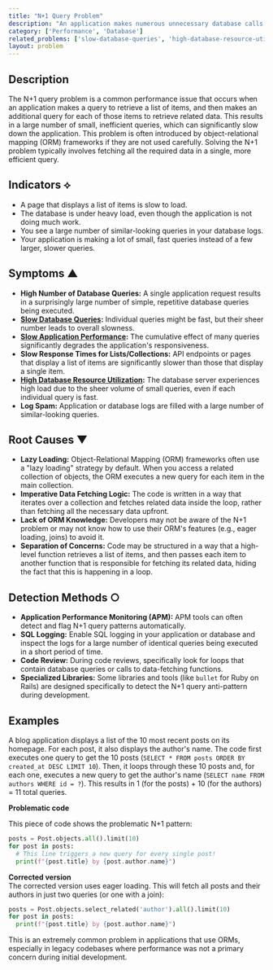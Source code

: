 ```yaml
---
title: "N+1 Query Problem"
description: "An application makes numerous unnecessary database calls to fetch related data where a single, more efficient query would suffice, causing significant performance degradation."
category: ['Performance', 'Database']
related_problems: ['slow-database-queries', 'high-database-resource-utilization', 'slow-application-performance']
layout: problem
---
```


## Description
The N+1 query problem is a common performance issue that occurs when an application makes a query to retrieve a list of items, and then makes an additional query for each of those items to retrieve related data. This results in a large number of small, inefficient queries, which can significantly slow down the application. This problem is often introduced by object-relational mapping (ORM) frameworks if they are not used carefully. Solving the N+1 problem typically involves fetching all the required data in a single, more efficient query.

## Indicators ⟡
- A page that displays a list of items is slow to load.
- The database is under heavy load, even though the application is not doing much work.
- You see a large number of similar-looking queries in your database logs.
- Your application is making a lot of small, fast queries instead of a few larger, slower queries.

## Symptoms ▲

- **High Number of Database Queries:** A single application request results in a surprisingly large number of simple, repetitive database queries being executed.
- **[Slow Database Queries](slow-database-queries.md):** Individual queries might be fast, but their sheer number leads to overall slowness.
- **[Slow Application Performance](slow-application-performance.md):** The cumulative effect of many queries significantly degrades the application's responsiveness.
- **Slow Response Times for Lists/Collections:** API endpoints or pages that display a list of items are significantly slower than those that display a single item.
- **[High Database Resource Utilization](high-database-resource-utilization.md):** The database server experiences high load due to the sheer volume of small queries, even if each individual query is fast.
- **Log Spam:** Application or database logs are filled with a large number of similar-looking queries.

## Root Causes ▼

- **Lazy Loading:** Object-Relational Mapping (ORM) frameworks often use a "lazy loading" strategy by default. When you access a related collection of objects, the ORM executes a new query for each item in the main collection.
- **Imperative Data Fetching Logic:** The code is written in a way that iterates over a collection and fetches related data inside the loop, rather than fetching all the necessary data upfront.
- **Lack of ORM Knowledge:** Developers may not be aware of the N+1 problem or may not know how to use their ORM's features (e.g., eager loading, joins) to avoid it.
- **Separation of Concerns:** Code may be structured in a way that a high-level function retrieves a list of items, and then passes each item to another function that is responsible for fetching its related data, hiding the fact that this is happening in a loop.

## Detection Methods ○

- **Application Performance Monitoring (APM):** APM tools can often detect and flag N+1 query patterns automatically.
- **SQL Logging:** Enable SQL logging in your application or database and inspect the logs for a large number of identical queries being executed in a short period of time.
- **Code Review:** During code reviews, specifically look for loops that contain database queries or calls to data-fetching functions.
- **Specialized Libraries:** Some libraries and tools (like `bullet` for Ruby on Rails) are designed specifically to detect the N+1 query anti-pattern during development.

## Examples
A blog application displays a list of the 10 most recent posts on its homepage. For each post, it also displays the author's name. The code first executes one query to get the 10 posts (`SELECT * FROM posts ORDER BY created_at DESC LIMIT 10`). Then, it loops through these 10 posts and, for each one, executes a new query to get the author's name (`SELECT name FROM authors WHERE id = ?`). This results in 1 (for the posts) + 10 (for the authors) = 11 total queries.

**Problematic code**  

This piece of code shows the problematic N+1 pattern:

```python
posts = Post.objects.all().limit(10)
for post in posts:
  # This line triggers a new query for every single post!
  print(f"{post.title} by {post.author.name}")
```

**Corrected version**  
The corrected version uses eager loading. This will fetch all posts and their authors in just two queries (or one with a join):

```python
posts = Post.objects.select_related('author').all().limit(10)
for post in posts:
  print(f"{post.title} by {post.author.name}")
```

This is an extremely common problem in applications that use ORMs, especially in legacy codebases where performance was not a primary concern during initial development.